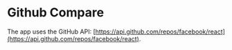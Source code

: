# Github Compare

The app uses the GitHub API: [https://api.github.com/repos/facebook/react](https://api.github.com/repos/facebook/react).
